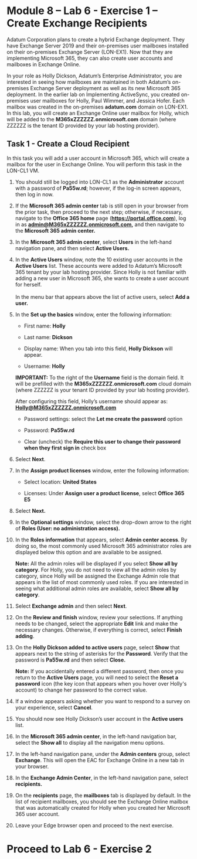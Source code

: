 # Module 8 – Lab 6 - Exercise 1 – Create Exchange Recipients

Adatum Corporation plans to create a hybrid Exchange deployment. They have Exchange Server 2019 and their on-premises user mailboxes installed on their on-premises Exchange Server (LON-EX1). Now that they are implementing Microsoft 365, they can also create user accounts and mailboxes in Exchange Online. 

In your role as Holly Dickson, Adatum’s Enterprise Administrator, you are interested in seeing how mailboxes are maintained in both Adatum’s on-premises Exchange Server deployment as well as its new Microsoft 365 deployment. In the earlier lab on Implementing ActiveSync, you created on-premises user mailboxes for Holly, Paul Wimmer, and Jessica Hofer. Each mailbox was created in the on-premises **adatum.com** domain on LON-EX1. In this lab, you will create an Exchange Online user mailbox for Holly, which will be added to the **M365xZZZZZZ.onmicrosoft.com** domain (where ZZZZZZ is the tenant ID provided by your lab hosting provider).

## Task 1 -  Create a Cloud Recipient

In this task you will add a user account in Microsoft 365, which will create a mailbox for the user in Exchange Online. You will perform this task in the LON-CL1 VM. 

1. You should still be logged into LON-CL1 as the **Administrator** account with a password of **Pa55w.rd**; however, if the log-in screen appears, then log in now.

2. If the **Microsoft 365 admin center** tab is still open in your browser from the prior task, then proceed to the next step; otherwise, if necessary, navigate to the **Office 365 home** page (**https://portal.office.com**), log in as **admin@M365xZZZZZZ.onmicrosoft.com,** and then navigate to the **Microsoft 365 admin center.**

3. In the **Microsoft 365 admin center**, select **Users** in the left-hand navigation pane, and then select **Active Users.** 

4. In the **Active Users** window, note the 10 existing user accounts in the **Active Users** list. These accounts were added to Adatum’s Microsoft 365 tenant by your lab hosting provider. Since Holly is not familiar with adding a new user in Microsoft 365, she wants to create a user account for herself.   
‎  
‎In the menu bar that appears above the list of active users, select **Add a user.**

5. In the **Set up the basics** window, enter the following information: <br/>

	- First name: **Holly**

	- Last name: **Dickson**

	- Display name: When you tab into this field, **Holly Dickson** will appear.

	- Username: **Holly** 

	**IMPORTANT:** To the right of the **Username** field is the domain field. It will be prefilled with the **M365xZZZZZZ.onmicrosoft.com** cloud domain (where ZZZZZZ is your tenant ID provided by your lab hosting provider).

	After configuring this field, Holly’s username should appear as: **Holly@M365xZZZZZZ.onmicrosoft.com**

	- Password settings: select the **Let me create the password** option

	- Password: **Pa55w.rd**

	- Clear (uncheck) the **Require this user to change their password when they first sign in** check box

6. Select **Next**.

7. In the **Assign product licenses** window, enter the following information: <br/>

	- Select location: **United States**

	- Licenses: Under **Assign user a product license**, select **Office 365 E5**

8. Select **Next.**

9. In the **Optional settings** window, select the drop-down arrow to the right of **Roles (User: no administration access).**

10. In the **Roles information** that appears, select **Admin center access**. By doing so, the most commonly used Microsoft 365 administrator roles are displayed below this option and are available to be assigned.<br/>

	**Note:** All the admin roles will be displayed if you select **Show all by category**. For Holly, you do not need to view all the admin roles by category, since Holly will be assigned the Exchange Admin role that appears in the list of most commonly used roles. If you are interested in seeing what additional admin roles are available, select **Show all by category**.

11. Select **Exchange admin** and then select **Next**.

12. On the **Review and finish** window, review your selections. If anything needs to be changed, select the appropriate **Edit** link and make the necessary changes. Otherwise, if everything is correct, select **Finish adding**.

13. On the **Holly Dickson added to active users** page, select **Show** that appears next to the string of asterisks for the **Password**. Verify that the password is **Pa55w.rd** and then select **Close.** <br/>

	**Note:** If you accidentally entered a different password, then once you return to the **Active Users** page, you will need to select the **Reset a password** icon (the key icon that appears when you hover over Holly's account) to change her password to the correct value.

14. If a window appears asking whether you want to respond to a survey on your experience, select **Cancel**.

15. You should now see Holly Dickson’s user account in the **Active users** list. 

16. In the **Microsoft 365 admin center**, in the left-hand navigation bar, select the **Show all** to display all the navigation menu options. 

17. In the left-hand navigation pane, under the **Admin centers** group, select **Exchange**. This will open the EAC for Exchange Online in a new tab in your browser.

18. In the **Exchange Admin Center**, in the left-hand navigation pane, select **recipients.**

19. On the **recipients** page, the **mailboxes** tab is displayed by default. In the list of recipient mailboxes, you should see the Exchange Online mailbox that was automatically created for Holly when you created her Microsoft 365 user account.

20. Leave your Edge browser open and proceed to the next exercise.


# Proceed to Lab 6 - Exercise 2
